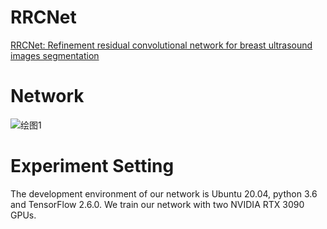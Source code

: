 # RRCNet
[RRCNet: Refinement residual convolutional network for breast ultrasound images segmentation](https://doi.org/10.1016/j.engappai.2022.105601)


# Network
![绘图1](https://user-images.githubusercontent.com/52651150/185284141-33018ba9-6f9d-4c52-a75a-2f204a3df4c6.png)






# Experiment Setting
The development environment of our network is Ubuntu 20.04, python 3.6 and TensorFlow 2.6.0. We train our network with two NVIDIA RTX 3090 GPUs.

